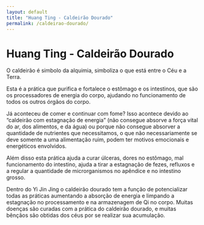 ```yaml
---
layout: default
title: "Huang Ting - Caldeirão Dourado"
permalink: /caldeirao-dourado/
---
```


# Huang Ting - Caldeirão Dourado
 
O caldeirão é simbolo da alquimia, simboliza o que está entre o Céu e a Terra.  

 
Esta é a prática que purifica e fortalece o estômago e os intestinos, que são os processadores de energia do corpo, ajudando no funcionamento de todos os outros órgãos do corpo.  

 
Já aconteceu de comer e continuar com fome? Isso acontece devido ao “caldeirão com estagnação de energia” (não consegue absorve a força vital do ar, dos alimentos, e da água) ou porque não consegue absorver a quantidade de nutrientes que necessitamos, o que não necessariamente se deve somente a uma alimentação ruim, podem ter motivos emocionais e energéticos envolvidos.  

 
Além disso esta prática ajuda a curar úlceras, dores no estômago, mal funcionamento do intestino, ajuda a tirar a estagnação de fezes, refluxos e a regular a quantidade de microrganismos no apêndice e no intestino grosso.  

 
Dentro do Yi Jin Jing o caldeirão dourado tem a função de potencializar todas as práticas aumentando a absorção de energia e limpando a estagnação no processamento e na armazenagem de Qi no corpo. Muitas doenças são curadas com a prática do caldeirão dourado, e muitas bênçãos são obtidas dos céus por se realizar sua acumulação.
